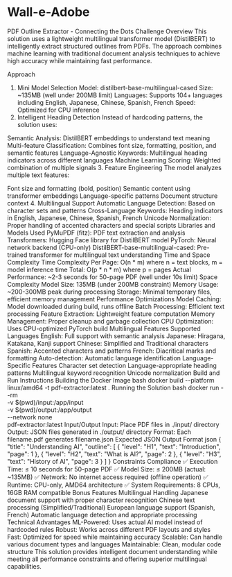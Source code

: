# Wall-e-Adobe

PDF Outline Extractor - Connecting the Dots Challenge
Overview
This solution uses a lightweight multilingual transformer model (DistilBERT) to intelligently extract structured outlines from PDFs. The approach combines machine learning with traditional document analysis techniques to achieve high accuracy while maintaining fast performance.

Approach
1. Mini Model Selection
Model: distilbert-base-multilingual-cased
Size: ~135MB (well under 200MB limit)
Languages: Supports 104+ languages including English, Japanese, Chinese, Spanish, French
Speed: Optimized for CPU inference
2. Intelligent Heading Detection
Instead of hardcoding patterns, the solution uses:

Semantic Analysis: DistilBERT embeddings to understand text meaning
Multi-feature Classification: Combines font size, formatting, position, and semantic features
Language-Agnostic Keywords: Multilingual heading indicators across different languages
Machine Learning Scoring: Weighted combination of multiple signals
3. Feature Engineering
The model analyzes multiple text features:

Font size and formatting (bold, position)
Semantic content using transformer embeddings
Language-specific patterns
Document structure context
4. Multilingual Support
Automatic Language Detection: Based on character sets and patterns
Cross-Language Keywords: Heading indicators in English, Japanese, Chinese, Spanish, French
Unicode Normalization: Proper handling of accented characters and special scripts
Libraries and Models Used
PyMuPDF (fitz): PDF text extraction and analysis
Transformers: Hugging Face library for DistilBERT model
PyTorch: Neural network backend (CPU-only)
DistilBERT-base-multilingual-cased: Pre-trained transformer for multilingual text understanding
Time and Space Complexity
Time Complexity
Per Page: O(n * m) where n = text blocks, m = model inference time
Total: O(p * n * m) where p = pages
Actual Performance: ~2-3 seconds for 50-page PDF (well under 10s limit)
Space Complexity
Model Size: 135MB (under 200MB constraint)
Memory Usage: ~200-300MB peak during processing
Storage: Minimal temporary files, efficient memory management
Performance Optimizations
Model Caching: Model downloaded during build, runs offline
Batch Processing: Efficient text processing
Feature Extraction: Lightweight feature computation
Memory Management: Proper cleanup and garbage collection
CPU Optimization: Uses CPU-optimized PyTorch build
Multilingual Features
Supported Languages
English: Full support with semantic analysis
Japanese: Hiragana, Katakana, Kanji support
Chinese: Simplified and Traditional characters
Spanish: Accented characters and patterns
French: Diacritical marks and formatting
Auto-detection: Automatic language identification
Language-Specific Features
Character set detection
Language-appropriate heading patterns
Multilingual keyword recognition
Unicode normalization
Build and Run Instructions
Building the Docker Image
bash
docker build --platform linux/amd64 -t pdf-extractor:latest .
Running the Solution
bash
docker run --rm \
  -v $(pwd)/input:/app/input \
  -v $(pwd)/output:/app/output \
  --network none \
  pdf-extractor:latest
Input/Output
Input: Place PDF files in ./input/ directory
Output: JSON files generated in ./output/ directory
Format: Each filename.pdf generates filename.json
Expected JSON Output Format
json
{
  "title": "Understanding AI",
  "outline": [
    {
      "level": "H1",
      "text": "Introduction",
      "page": 1
    },
    {
      "level": "H2", 
      "text": "What is AI?",
      "page": 2
    },
    {
      "level": "H3",
      "text": "History of AI", 
      "page": 3
    }
  ]
}
Constraints Compliance
✅ Execution Time: ≤ 10 seconds for 50-page PDF
✅ Model Size: ≤ 200MB (actual: ~135MB)
✅ Network: No internet access required (offline operation)
✅ Runtime: CPU-only, AMD64 architecture
✅ System Requirements: 8 CPUs, 16GB RAM compatible
Bonus Features
Multilingual Handling
Japanese document support with proper character recognition
Chinese text processing (Simplified/Traditional)
European language support (Spanish, French)
Automatic language detection and appropriate processing
Technical Advantages
ML-Powered: Uses actual AI model instead of hardcoded rules
Robust: Works across different PDF layouts and styles
Fast: Optimized for speed while maintaining accuracy
Scalable: Can handle various document types and languages
Maintainable: Clean, modular code structure
This solution provides intelligent document understanding while meeting all performance constraints and offering superior multilingual capabilities.

